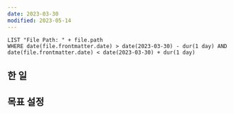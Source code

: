 ```yaml
---
date: 2023-03-30
modified: 2023-05-14
---
```


```dataview
LIST "File Path: " + file.path
WHERE date(file.frontmatter.date) > date(2023-03-30) - dur(1 day) AND date(file.frontmatter.date) < date(2023-03-30) + dur(1 day)
```

## 한 일

## 목표 설정
